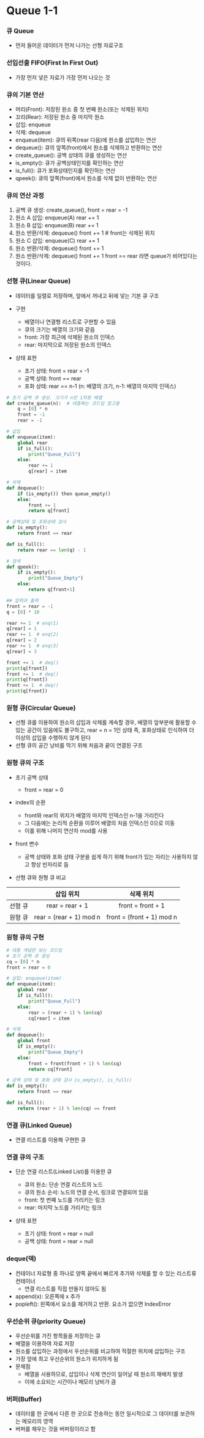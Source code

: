 # Queue 1-1

### 큐 Queue
- 먼저 들어온 데이터가 먼저 나가는 선형 자료구조

### 선입선출 FIFO(First In First Out)
- 가장 먼저 넣은 자료가 가장 먼저 나오는 것

### 큐의 기본 연산
- 머리(Front): 저장된 원소 중 첫 번째 원소(또는 삭제된 위치)
- 꼬리(Rear): 저장된 원소 중 마지막 원소
- 삽입: enqueue
- 삭제: dequeue
- enqueue(item): 큐의 뒤쪽(rear 다음)에 원소를 삽입하는 연산
- dequeue(): 큐의 앞쪽(front)에서 원소를 삭제하고 반환하는 연산
- create_queue(): 공백 상태의 큐를 생성하는 연산
- is_empty(): 큐가 공백상태인지를 확인하는 연산
- is_full(): 큐가 포화상태인지를 확인하는 연산
- qpeek(): 큐의 앞쪽(front)에서 원소를 삭제 없이 반환하는 연산

### 큐의 연산 과정
1. 공백 큐 생성: create_queue(), front = rear = -1
2. 원소 A 삽입: enqueue(A) rear += 1
3. 원소 B 삽입: enqueue(B) rear += 1
4. 원소 반환/삭제: dequeue()  front += 1  # front는 삭제된 위치
5. 원소 C 삽입: enqueue(C) rear += 1
6. 원소 반환/삭제: dequeue() front += 1
7. 원소 반환/삭제: dequeue() front += 1
   front == rear 라면 queue가 비어있다는 것이다.

### 선형 큐(Linear Queue)
- 데이터를 일렬로 저장하며, 앞에서 꺼내고 뒤에 넣는 기본 큐 구조
- 구현
    - 배열이나 연결형 리스트로 구현할 수 있음
    - 큐의 크기는 배열의 크기와 같음
    - front: 가장 최근에 삭제된 원소의 인덱스
    - rear: 마지막으로 저장된 원소의 인덱스

- 상태 표현
    - 초기 상태: front = rear = -1
    - 공백 상태: front == rear
    - 포화 상태: rear == n-1 (n: 배열의 크기, n-1: 배열의 마지막 인덱스)

```python
# 초기 공백 큐 생성. 크기가 n인 1차원 배열
def create_queue(n):  # 대충짜는 코드임 참고용
    q = [0] * n
    front = -1
    rear = -1

# 삽입
def enqueue(item):
    global rear
    if is_full():
        print("Queue_Full")
    else:
        rear += 1
        q[rear] = item

# 삭제
def dequeue():
    if (is_empty()) then queue_empty()
    else:
        front += 1
        return q[front]

# 공백상태 및 포화상태 검사
def is_empty():
    return front == rear

def is_full():
    return rear == len(q) - 1 

# 검색
def qpeek():
    if is_empty():
        print("Queue_Empty")
    else:
        return q[front+1]

## 입력과 출력
front = rear = -1
q = [0] * 10

rear += 1  # enq(1)
q[rear] = 1 
rear += 1  # enq(2)
q[rear] = 2
rear += 1  # enq(3)
q[rear] = 3

front += 1  # deq()
print(q[front])
front += 1  # deq()
print(q[front])
front += 1  # deq()
print(q[front])
```

### 원형 큐(Circular Queue)
- 선형 큐를 이용하여 원소의 삽입과 삭제를 계속할 경우, 배열의 앞부분에 활용할 수 있는 공간이 있음에도 불구하고, rear = n = 1인 상태 즉, 포화상태로 인식하여 더 이상의 삽입을 수행하지 않게 된다
- 선형 큐의 공간 낭비를 막기 위해 처음과 끝이 연결된 구조

### 원형 큐의 구조
- 초기 공백 상태
    - front = rear = 0
- index의 순환
    - front와 rear의 위치가 배열의 마지막 인덱스인 n-1을 가리킨다
    - 그 다음에는 논리적 순환을 이루어 배열의 처음 인덱스인 0으로 이동
    - 이를 위해 나머지 연산자 mod를 사용
- front 변수
    - 공백 상태와 포화 상태 구분을 쉽게 하기 위해 front가 있는 자리는 사용하지 않고 항상 빈자리로 둠

- 선형 큐와 원형 큐 비교

||삽입 위치|삭제 위치|
|:---:|:---:|:---:|
|선형 큐|rear = rear + 1|front = front + 1|
|원형 큐|rear = (rear + 1) mod n| front = (front + 1) mod n|

### 원형 큐의 구현
```python
# 대충 개념만 보는 코드임
# 초기 공백 큐 생성
cq = [0] * n
front = rear = 0

# 삽입: enqueue(item)
def enqueue(item):
    global rear
    if is_full():
        print("Queue_Full")
    else:
        rear = (rear + 1) % len(cq)
        cq[rear] = item

# 삭제
def dequeue():
    global front
    if is_empty():
        print("Queue_Empty")
    else:
        front = front(front + 1) % len(cq)
        return cq[front]

# 공백 상태 및 포화 상태 검사 is_empty(), is_full()
def is_empty():
    return front == rear

def is_full():
    return (rear + 1) % len(cq) == front
```
### 연결 큐(Linked Queue)
- 연결 리스트를 이용해 구현한 큐


### 연결 큐의 구조
- 단순 연결 리스트(Linked List)를 이용한 큐
    - 큐의 원소: 단순 연결 리스트의 노드
    - 큐의 원소 순서: 노드의 연결 순서, 링크로 연결되어 있음
    - front: 첫 번째 노드를 가리키는 링크
    - rear: 마지막 노드를 가리키는 링크

- 상태 표현
    - 초기 상태: front = rear = null
    - 공백 상태: front = rear = null

### deque(덱)
- 컨테이너 자료형 중 하나로 양쪽 끝에서 빠르게 추가와 삭제를 할 수 있는 리스트류 컨테이너
    - 연결 리스트를 직접 만들지 않아도 됨
- append(x): 오른쪽에 x 추가
- popleft(): 왼쪽에서 요소를 제거하고 반환. 요소가 없으면 IndexError

### 우선순위 큐(priority Queue)
- 우선순위를 가진 항목들을 저장하는 큐
- 배열을 이용하여 자료 저장
- 원소를 삽입하는 과정에서 우선순위를 비교하여 적절한 위치에 삽입하는 구조
- 가장 앞에 최고 우선순위의 원소가 위치하게 됨
- 문제점
    - 배열을 사용하므로, 삽입이나 삭제 연산이 일어날 때 원소의 재배치 발생
    - 이에 소요되는 시간이나 메모리 낭비가 큼

### 버퍼(Buffer)
- 데이터를 한 곳에서 다른 한 곳으로 전송하는 동안 일시적으로 그 데이터를 보관하는 메모리의 영역
- 버퍼를 채우는 것을 버퍼링이라고 함
